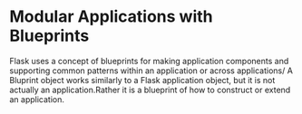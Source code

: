 # Modular Applications with Blueprints
Flask uses a concept of blueprints for making application components and supporting common patterns within an application or across applications/
A Bluprint object works similarly to a Flask application object, but it is not actually an application.Rather it is a blueprint of how to construct or extend an application.
